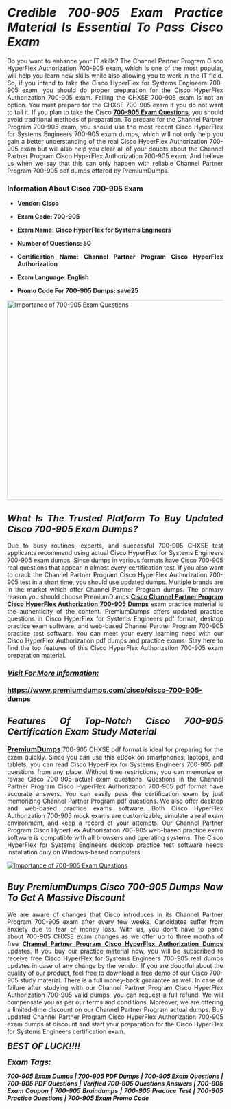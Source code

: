 <h1 style="text-align: justify;"><strong><em>Credible 700-905 Exam Practice Material Is Essential To Pass Cisco Exam</em></strong></h1>

<p style="text-align: justify;">Do you want to enhance your IT skills? The Channel Partner Program Cisco HyperFlex Authorization 700-905 exam, which is one of the most popular, will help you learn new skills while also allowing you to work in the IT field. So, if you intend to take the Cisco HyperFlex for Systems Engineers 700-905 exam, you should do proper preparation for the Cisco HyperFlex Authorization 700-905 exam. Failing the CHXSE 700-905 exam is not an option. You must prepare for the CHXSE 700-905 exam if you do not want to fail it. If you plan to take the Cisco <strong><a href="https://www.premiumdumps.com/cisco/cisco-700-905-dumps">700-905 Exam Questions</a></strong>, you should avoid traditional methods of preparation. To prepare for the Channel Partner Program 700-905 exam, you should use the most recent Cisco HyperFlex for Systems Engineers 700-905 exam dumps, which will not only help you gain a better understanding of the real Cisco HyperFlex Authorization 700-905 exam but will also help you clear all of your doubts about the Channel Partner Program Cisco HyperFlex Authorization 700-905 exam. And believe us when we say that this can only happen with reliable Channel Partner Program 700-905 pdf dumps offered by PremiumDumps.</p>

<h3 style="text-align: justify;"><strong>Information About Cisco 700-905 Exam</strong></h3>

<ul>
	<li>
	<p style="text-align: justify;"><b>Vendor: Cisco</b></p>
	</li>
	<li>
	<p style="text-align: justify;"><b>Exam Code: 700-905</b></p>
	</li>
	<li>
	<p style="text-align: justify;"><b>Exam Name: Cisco HyperFlex for Systems Engineers</b></p>
	</li>
	<li>
	<p style="text-align: justify;"><b>Number of Questions: 50</b></p>
	</li>
	<li>
	<p style="text-align: justify;"><b>Certification Name: Channel Partner Program Cisco HyperFlex Authorization</b></p>
	</li>
	<li>
	<p style="text-align: justify;"><b>Exam Language: English</b></p>
	</li>
	<li>
	<p style="text-align: justify;"><b>Promo Code For 700-905 Dumps: save25</b></p>
	</li>
</ul>

<p style="text-align: justify;"><a href="https://www.premiumdumps.com/cisco/cisco-700-905-dumps"><img alt="Importance of 700-905 Exam Questions" src="https://i.imgur.com/P39uA2n.jpg" style="width: 700px; height: 465px;" /></a></p>

<h2 style="text-align: justify;"><strong><em>What Is The Trusted Platform To Buy Updated Cisco 700-905 Exam Dumps?</em></strong></h2>

<p style="text-align: justify;">Due to busy routines, experts, and successful 700-905 CHXSE test applicants recommend using actual Cisco HyperFlex for Systems Engineers 700-905 exam dumps. Since dumps in various formats have Cisco 700-905 real questions that appear in almost every certification test. If you also want to crack the Channel Partner Program Cisco HyperFlex Authorization 700-905 test in a short time, you should use updated dumps. Multiple brands are in the market which offer Channel Partner Program dumps. The primary reason you should choose PremiumDumps <a href="https://www.premiumdumps.com/cisco/cisco-700-905-dumps"><strong>Cisco Channel Partner Program Cisco HyperFlex Authorization 700-905 Dumps</strong></a> exam practice material is the authenticity of the content. PremiumDumps offers updated practice questions in Cisco HyperFlex for Systems Engineers pdf format, desktop practice exam software, and web-based Channel Partner Program 700-905 practice test software. You can meet your every learning need with our Cisco HyperFlex Authorization pdf dumps and practice exams. Stay here to find the top features of this Cisco HyperFlex Authorization 700-905 exam preparation material.</p>

<h3 style="text-align: justify;"><strong><u><i>Visit For More Information:</i></u><br />
<br />
<a href="https://www.premiumdumps.com/cisco/cisco-700-905-dumps">https://www.premiumdumps.com/cisco/cisco-700-905-dumps</a></strong></h3>

<h2 style="text-align: justify;"><strong><em>Features Of Top-Notch Cisco 700-905 Certification Exam Study Material</em></strong></h2>

<p style="text-align: justify;"><span style="font-size:16px;"><strong><a href="https://www.premiumdumps.com/">PremiumDumps</a></strong></span> 700-905 CHXSE pdf format is ideal for preparing for the exam quickly. Since you can use this eBook on smartphones, laptops, and tablets, you can read Cisco HyperFlex for Systems Engineers 700-905 pdf questions from any place. Without time restrictions, you can memorize or revise Cisco 700-905 actual exam questions. Questions in the Channel Partner Program Cisco HyperFlex Authorization 700-905 pdf format have accurate answers. You can easily pass the certification exam by just memorizing Channel Partner Program pdf questions. We also offer desktop and web-based practice exams software. Both Cisco HyperFlex Authorization 700-905 mock exams are customizable, simulate a real exam environment, and keep a record of your attempts. Our Channel Partner Program Cisco HyperFlex Authorization 700-905 web-based practice exam software is compatible with all browsers and operating systems. The Cisco HyperFlex for Systems Engineers desktop practice test software needs installation only on Windows-based computers.</p>

<p style="text-align: justify;"><a href="https://www.premiumdumps.com/cisco/cisco-700-905-dumps"><img alt="Importance of 700-905 Exam Questions" src="https://i.imgur.com/2KPb8yb.jpg" /></a></p>

<h2 style="text-align: justify;"><strong><em>Buy PremiumDumps Cisco 700-905 Dumps Now To Get A Massive Discount</em></strong></h2>

<p style="text-align: justify;">We are aware of changes that Cisco introduces in its Channel Partner Program 700-905 exam after every few weeks. Candidates suffer from anxiety due to fear of money loss. With us, you don’t have to panic about 700-905 CHXSE exam changes as we offer up to three months of free <strong><a href="https://www.premiumdumps.com/cisco/channel-partner-program-dumps">Channel Partner Program Cisco HyperFlex Authorization Dumps</a></strong> updates. If you buy our practice material now, you will be subscribed to receive free Cisco HyperFlex for Systems Engineers 700-905 real dumps updates in case of any change by the vendor. If you are doubtful about the quality of our product, feel free to download a free demo of our Cisco 700-905 study material. There is a full money-back guarantee as well. In case of failure after studying with our Channel Partner Program Cisco HyperFlex Authorization 700-905 valid dumps, you can request a full refund. We will compensate you as per our terms and conditions. Moreover, we are offering a limited-time discount on our Channel Partner Program actual dumps. Buy updated Channel Partner Program Cisco HyperFlex Authorization 700-905 exam dumps at discount and start your preparation for the Cisco HyperFlex for Systems Engineers certification exam.</p>

<p style="text-align: justify;"><em><span style="font-size:20px;"><strong>BEST OF LUCK!!!!</strong></span></em></p>

<p style="text-align: justify;"><span style="font-size:18px;"><strong><em>Exam Tags:</em></strong></span><span style="font-size:20px;"><strong><em> </em></strong></span></p>

<p style="text-align: justify;"><span style="font-size:14px;"><strong><em>700-905 Exam Dumps | 700-905 PDF Dumps | 700-905 Exam Questions | 700-905 PDF Questions | Verified 700-905 Questions Answers | 700-905 Exam Coupon | 700-905 Braindumps | 700-905 Practice Test | 700-905 Practice Questions | 700-905 Exam Promo Code</em></strong></span></p>
